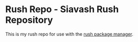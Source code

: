 Rush Repo - Siavash Rush Repository
==================================================

This is my rush repo for use with the [rush package manager][rush-cli].

[rush-cli]: https://github.com/DannyBen/rush-cli
